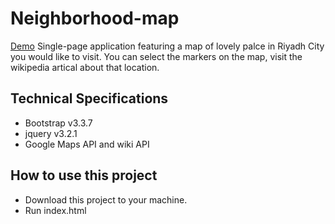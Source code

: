 # Neighborhood-map
[Demo](https://salmasal.github.io/Neighborhood-map/)
Single-page application featuring a map of lovely palce in Riyadh City you would like to visit. You can select the markers on the map, visit the wikipedia artical about that location.

## Technical Specifications
* Bootstrap v3.3.7 
* jquery v3.2.1
* Google Maps API and wiki API

## How to use this project
 * Download this project to your machine. 
 * Run index.html
 
 
